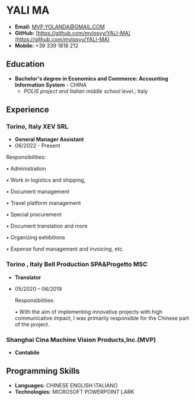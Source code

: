 
# YALI MA
- **Email:** [MVP.YOLANDA@GMAIL.COM](mailto:MYSQLYAYA@GMAIL.COM)
- **GitHub:** [https://github.com/mylqsyy/YALI-MA](https://github.com/mylqsyy/YALI-MA)
- **Mobile:** +39 339 1818 212

## Education
- **Bachelor's degree in Economics and Commerce: Accounting Information System** - CHINA
  - *POLIS project and Italian middle school level.*; Italy


## Experience

### Torino, Italy  XEV SRL
- **General Manager Assistant**
- 06/2022  - Present
  
Responsibilities:
  
• Administration

• Work in logistics and shipping,

• Document management

• Travel platform management

• Special procurement

• Document translation and more

• Organizing exhibitions

• Expense fund management and invoicing, etc.


### Torino , Italy  Bell Production SPA&Progetto MSC
- **Translator**
- 05/2020 – 06/2019

  Responsibilities:
  
  • With the aim of implementing innovative projects with high communicative impact, I was primarily responsible for the Chinese part of the project.
  
### Shanghai Cina Machine Vision Products,Inc.(MVP)
- **Contabile**


## Programming Skills
- **Languages:** CHINESE ENGLISH ITALIANO 
- **Technologies:** MICROSOFT POWERPOINT LARK 
```
